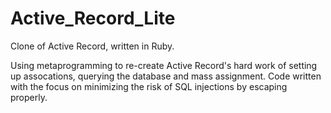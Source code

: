 # Active_Record_Lite

Clone of Active Record, written in Ruby.

Using metaprogramming to re-create Active Record's hard work of setting up assocations, querying the database and mass assignment. Code written with the focus on minimizing the risk of SQL injections by escaping properly.
